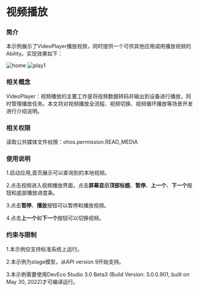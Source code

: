 # 视频播放

### 简介

本示例展示了VideoPlayer播放视频，同时提供一个可供其他应用调用播放视频的Ability。实现效果如下：

![home](screenshots/devices/home.png) ![play1](screenshots/devices/play1.png)

### 相关概念

VideoPlayer：视频播放的主要工作是将视频数据转码并输出到设备进行播放，同时管理播放任务。本文将对视频播放全流程、视频切换、视频循环播放等场景开发进行介绍说明。

### 相关权限

读取公共媒体文件权限：ohos.permission.READ_MEDIA

### 使用说明

1.启动应用,首页展示可以查询到的本地视频。

2.点击视频进入视频播放界面，点击**屏幕显示顶部标题**、**暂停**、**上一个**、**下一个**按钮和底部播放进度条。

3.点击**暂停**、**播放**按钮可以暂停和播放视频。

4.点击**上一个**和**下一个**按钮可以切换视频。


### 约束与限制

1.本示例仅支持标准系统上运行。

2.本示例为stage模型，从API version 9开始支持。

3.本示例需要使用DevEco Studio 3.0 Beta3 (Build Version: 3.0.0.901, built on May 30, 2022)才可编译运行。